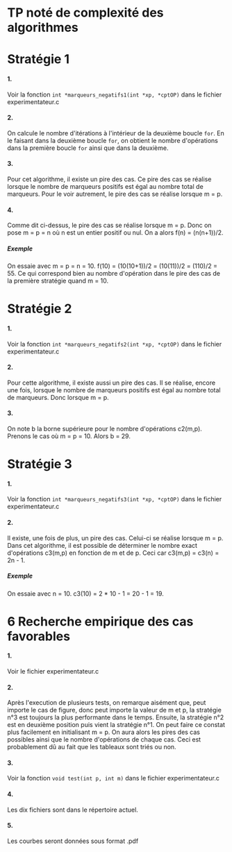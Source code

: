 # TP noté de complexité des algorithmes

# Stratégie 1

#### 1.
Voir la fonction `int *marqueurs_negatifs1(int *xp, *cptOP)` dans le fichier experimentateur.c

#### 2.
On calcule le nombre d'itérations à l'intérieur de la deuxième boucle `for`. En le faisant dans la deuxième boucle `for`, on obtient le nombre d'opérations dans la première boucle `for` ainsi que dans la deuxième.

#### 3.
Pour cet algorithme, il existe un pire des cas. Ce pire des cas se réalise lorsque le nombre de marqueurs positifs est égal au nombre total de marqueurs. Pour le voir autrement, le pire des cas se réalise lorsque m = p.

#### 4.
Comme dit ci-dessus, le pire des cas se réalise lorsque m = p. Donc on pose m = p = n où n est un entier positif ou nul.
On a alors f(n) = (n(n+1))/2.
##### Exemple
On essaie avec m = p = n = 10. f(10) = (10(10+1))/2 = (10(11))/2 = (110)/2 = 55. Ce qui correspond bien au nombre d'opération dans le pire des cas de la première stratégie quand m = 10.

# Stratégie 2

#### 1.
Voir la fonction `int *marqueurs_negatifs2(int *xp, *cptOP)` dans le fichier experimentateur.c

#### 2.
Pour cette algorithme, il existe aussi un pire des cas. Il se réalise, encore une fois, lorsque le nombre de marqueurs positifs est égal au nombre total de marqueurs. Donc lorsque m = p.

#### 3.
On note b la borne supérieure pour le nombre d'opérations c2(m,p). Prenons le cas où m = p = 10. Alors b = 29.

# Stratégie 3

#### 1.
Voir la fonction `int *marqueurs_negatifs3(int *xp, *cptOP)` dans le fichier experimentateur.c

#### 2.
Il existe, une fois de plus, un pire des cas. Celui-ci se réalise lorsque m = p.
Dans cet algorithme, il est possible de déterminer le nombre exact d'opérations c3(m,p) en fonction de m et de p.
Ceci car c3(m,p) = c3(n) = 2n - 1.

##### Exemple
On essaie avec n = 10. c3(10) = 2 * 10 - 1 = 20 - 1 = 19.

# 6 Recherche empirique des cas favorables

#### 1.
Voir le fichier experimentateur.c

#### 2.
Après l'execution de plusieurs tests, on remarque aisément que, peut importe le cas de figure, donc peut importe la valeur de m et p, la stratégie n°3 est toujours la plus performante dans le temps. Ensuite, la stratégie n°2 est en deuxième position puis vient la stratégie n°1.
On peut faire ce constat plus facilement en initialisant m = p. On aura alors les pires des cas possibles ainsi que le nombre d'opérations de chaque cas.
Ceci est probablement dû au fait que les tableaux sont triés ou non.

#### 3.
Voir la fonction `void test(int p, int m)` dans le fichier experimentateur.c

#### 4.
Les dix fichiers sont dans le répertoire actuel.

#### 5.
Les courbes seront données sous format .pdf